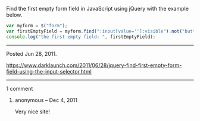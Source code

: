 Find the first empty form field in JavaScript using jQuery with the example below.

```javascript
var myform = $("form");
var firstEmptyField = myform.find(":input[value='']:visible").not("button").filter(":first")
console.log("the first empty field: ", firstEmptyField);
```

---

Posted Jun 28, 2011.

https://www.darklaunch.com/2011/06/28/jquery-find-first-empty-form-field-using-the-input-selector.html

---

1 comment

<ol>
    <li>
        <div>
            anonymous &ndash; Dec 4, 2011
            <div>
                <p>Very nice site!</p>
            </div>
        </div>
    </li>
</ol>

